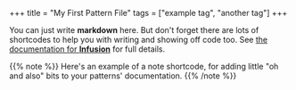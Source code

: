 +++
title = "My First Pattern File"
tags = ["example tag", "another tag"]
+++

You can just write **markdown** here. But don't forget there are lots of shortcodes to help you with writing and showing off code too. See [the documentation for **Infusion**](https://heydon.github.io/infusion/) for full details.

{{% note %}}
Here's an example of a note shortcode, for adding little "oh and also" bits to your patterns' documentation.
{{% /note %}}
